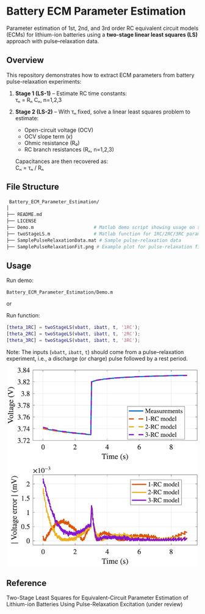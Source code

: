 # Battery ECM Parameter Estimation
Parameter estimation of 1st, 2nd, and 3rd order RC equivalent circuit models (ECMs) for lithium-ion batteries using a **two-stage linear least squares (LS)** approach with pulse–relaxation data.

## Overview
This repository demonstrates how to extract ECM parameters from battery pulse-relaxation experiments:
1. **Stage 1 (LS-1)** – Estimate RC time constants:  
  τₙ =  Rₙ Cₙ, n=1,2,3

2. **Stage 2 (LS-2)** – With τₙ fixed, solve a linear least squares problem to estimate:  
   - Open-circuit voltage (OCV)  
   - OCV slope term (κ)  
   - Ohmic resistance (R₀)  
   - RC branch resistances (Rₙ, n=1,2,3)  

   Capacitances are then recovered as:  
   Cₙ = τₙ / Rₙ
   
## File Structure   
```bash
 Battery_ECM_Parameter_Estimation/
│
├── README.md                   
├── LICENSE
├── Demo.m                      # Matlab demo script showing usage on sample data
├── twoStageLS.m                # Matlab function for 1RC/2RC/3RC parameter estimation
├── SamplePulseRelaxationData.mat # Sample pulse-relaxation data
├── SamplePulseRelaxationFit.png # Example plot for pulse-relaxation fit
 ```   
## Usage
Run demo:
```
Battery_ECM_Parameter_Estimation/Demo.m
```
or 

Run function: 
```matlab
[theta_1RC] = twoStageLS(vbatt, ibatt, t, '1RC');
[theta_2RC] = twoStageLS(vbatt, ibatt, t, '2RC');
[theta_3RC] = twoStageLS(vbatt, ibatt, t, '3RC');
```
Note: The inputs (```vbatt```, ```ibatt```, ```t```) should come from a pulse–relaxation experiment, i.e., a discharge (or charge) pulse followed by a rest period.

<p align="center">
  <img src="SamplePulseRelaxationFit.png" alt="Pulse Relaxation Fit" width="500">
</p>

## Reference
Two-Stage Least Squares for Equivalent-Circuit Parameter Estimation of Lithium-ion Batteries Using Pulse-Relaxation Excitation (under review) 
